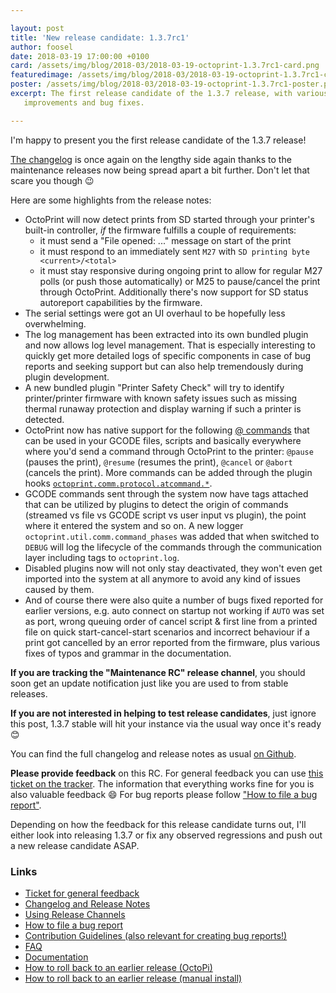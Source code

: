 ```yaml
---

layout: post
title: 'New release candidate: 1.3.7rc1'
author: foosel
date: 2018-03-19 17:00:00 +0100
card: /assets/img/blog/2018-03/2018-03-19-octoprint-1.3.7rc1-card.png
featuredimage: /assets/img/blog/2018-03/2018-03-19-octoprint-1.3.7rc1-card.png
poster: /assets/img/blog/2018-03/2018-03-19-octoprint-1.3.7rc1-poster.png
excerpt: The first release candidate of the 1.3.7 release, with various
   improvements and bug fixes.

---
```


I'm happy to present you the first release candidate of the 1.3.7 release!

[The changelog](https://github.com/foosel/OctoPrint/releases/tag/1.3.7rc1) is once again on the lengthy side again thanks to the maintenance releases now being spread apart a bit further. Don't let that scare you though 😉

Here are some highlights from the release notes:

  * OctoPrint will now detect prints from SD started through your printer's built-in controller, *if* the firmware fulfills a couple of requirements:
      * it must send a "File opened: ..." message on start of the print
      * it must respond to an immediately sent `M27` with `SD printing byte <current>/<total>`
      * it must stay responsive during ongoing print to allow for regular M27 polls (or push those automatically) or M25 to pause/cancel the print through OctoPrint.
    Additionally there's now support for SD status autoreport capabilities by the firmware.
  * The serial settings were got an UI overhaul to be hopefully less overwhelming.
  * The log management has been extracted into its own bundled plugin and now allows log level management. That is especially interesting to quickly get more detailed logs of specific components in case of bug reports and seeking support but can also help tremendously during plugin development.
  * A new bundled plugin "Printer Safety Check" will try to identify printer/printer firmware with known safety issues such as missing thermal runaway protection and display warning if such a printer is detected.
  * OctoPrint now has native support for the following [@ commands](http://docs.octoprint.org/en/maintenance/features/atcommands.html) that can be used in your GCODE files, scripts and basically everywhere where you'd send a command through OctoPrint to the printer: `@pause` (pauses the print), `@resume` (resumes the print), `@cancel` or `@abort` (cancels the print). More commands can be added through the plugin hooks [`octoprint.comm.protocol.atcommand.*`](http://docs.octoprint.org/en/maintenance/plugins/hooks.html#octoprint-comm-protocol-atcommand-phase).
  * GCODE commands sent through the system now have tags attached that can be utilized by plugins to detect the origin of commands (streamed vs file vs GCODE script vs user input vs plugin), the point where it entered the system and so on. A new logger `octoprint.util.comm.command_phases` was added that when switched to `DEBUG` will log the lifecycle of the commands through the communication layer including tags to `octoprint.log`.
  * Disabled plugins now will not only stay deactivated, they won't even get imported into the system at all anymore to avoid any kind of issues caused by them. 
  * And of course there were also quite a number of bugs fixed reported for earlier versions, e.g. auto connect on startup not working if `AUTO` was set as port, wrong queuing order of cancel script & first line from a printed file on quick start-cancel-start scenarios and incorrect behaviour if a print got cancelled by an error reported from the firmware, plus various fixes of typos and grammar in the documentation. 

**If you are tracking the "Maintenance RC" release channel**, you should soon get an update notification just like you 
are used to from stable releases.

**If you are not interested in helping to test release candidates**, just ignore this post, 1.3.7 stable will hit 
your instance via the usual way once it's ready 😊

You can find the full changelog and release notes as usual [on Github](https://github.com/foosel/OctoPrint/releases/tag/1.3.7rc1).

**Please provide feedback** on this RC. For general feedback you can use 
[this ticket on the tracker](https://github.com/foosel/OctoPrint/issues/2492).
The information that everything works fine for you is also valuable feedback 😄 For bug reports please follow
["How to file a bug report"](https://github.com/foosel/OctoPrint/blob/master/CONTRIBUTING.md#how-to-file-a-bug-report).

Depending on how the feedback for this release candidate turns out, I'll either look into releasing 1.3.7 or fix any 
observed regressions and push out a new release candidate ASAP.

### Links

  * [Ticket for general feedback](https://github.com/foosel/OctoPrint/issues/2492)
  * [Changelog and Release Notes](https://github.com/foosel/OctoPrint/releases/tag/1.3.7rc1)
  * [Using Release Channels](https://github.com/foosel/OctoPrint/wiki/Using-Release-Channels)
  * [How to file a bug report](https://github.com/foosel/OctoPrint/blob/master/CONTRIBUTING.md#how-to-file-a-bug-report)
  * [Contribution Guidelines (also relevant for creating bug reports!)](https://github.com/foosel/OctoPrint/blob/master/CONTRIBUTING.md)
  * [FAQ](https://faq.octoprint.org)
  * [Documentation](http://docs.octoprint.org/)
  * [How to roll back to an earlier release (OctoPi)](https://discourse.octoprint.org/t/how-can-i-revert-to-an-older-version-of-the-octoprint-installation-on-my-octopi-image/205)
  * [How to roll back to an earlier release (manual install)](https://discourse.octoprint.org/t/how-can-i-roll-back-to-an-earlier-version-after-an-update/234)
